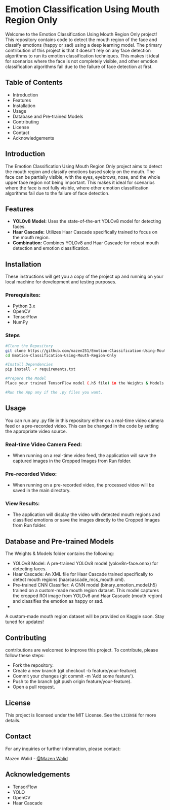 # Emotion Classification Using Mouth Region Only
Welcome to the Emotion Classification Using Mouth Region Only project! This repository contains code to detect the mouth region of the face and classify emotions (happy or sad) using a deep learning model. The primary contribution of this project is that it doesn't rely on any face detection algorithms to run its emotion classification techniques. This makes it ideal for scenarios where the face is not completely visible, and other emotion classification algorithms fail due to the failure of face detection at first.

## Table of Contents
- Introduction
- Features
- Installation
- Usage
- Database and Pre-trained Models
- Contributing
- License
- Contact
- Acknowledgements

## Introduction
The Emotion Classification Using Mouth Region Only project aims to detect the mouth region and classify emotions based solely on the mouth. The face can be partially visible, with the eyes, eyebrows, nose, and the whole upper face region not being important. This makes it ideal for scenarios where the face is not fully visible, where other emotion classification algorithms fail due to the failure of face detection.

## Features
- **YOLOv8 Model:** Uses the state-of-the-art YOLOv8 model for detecting faces.
- **Haar Cascade:** Utilizes Haar Cascade specifically trained to focus on the mouth region.
- **Combination:** Combines YOLOv8 and Haar Cascade for robust mouth detection and emotion classification.


## Installation
These instructions will get you a copy of the project up and running on your local machine for development and testing purposes.
### Prerequisites:
- Python 3.x
- OpenCV
- TensorFlow
- NumPy

### Steps
```sh
#Clone the Repository
git clone https://github.com/mazen251/Emotion-Classification-Using-Mouth-Region-Only.git
cd Emotion-Classification-Using-Mouth-Region-Only

#Install Dependencies
pip install -r requirements.txt

#Prepare the Model
Place your trained TensorFlow model (.h5 file) in the Weights & Models directory. Or use the existing CNN model that i have trained.

#Run the App any if the .py files you want.
```
## Usage
You can run any .py file in this repository either on a real-time video camera feed or a pre-recorded video. This can be changed in the code by setting the appropriate video source.
### Real-time Video Camera Feed:
- When running on a real-time video feed, the application will save the captured images in the Cropped Images from Run folder.

### Pre-recorded Video:
- When running on a pre-recorded video, the processed video will be saved in the main directory.

### View Results:
- The application will display the video with detected mouth regions and classified emotions or save the images directly to the Cropped Images from Run folder.

## Database and Pre-trained Models
The Weights & Models folder contains the following:

- YOLOv8 Model: A pre-trained YOLOv8 model (yolov8n-face.onnx) for detecting faces.
- Haar Cascade: An XML file for Haar Cascade trained specifically to detect mouth regions (haarcascade_mcs_mouth.xml).
- Pre-trained CNN Classifier: A CNN model (binary_emotion_model.h5) trained on a custom-made mouth region dataset. This model captures the cropped ROI image from YOLOv8 and Haar Cascade (mouth region) and classifies the emotion as happy or sad.
- 
A custom-made mouth region dataset will be provided on Kaggle soon. Stay tuned for updates!

## Contributing
contributions are welcomed to improve this project. To contribute, please follow these steps:

- Fork the repository.
- Create a new branch (git checkout -b feature/your-feature).
- Commit your changes (git commit -m 'Add some feature').
- Push to the branch (git push origin feature/your-feature).
- Open a pull request.

## License
This project is licensed under the MIT License. See the `LICENSE` for more details.

## Contact
For any inquiries or further information, please contact:

Mazen Walid - [@Mazen Walid](https://www.linkedin.com/in/mazen-walid-225582208/)

## Acknowledgements
- TensorFlow
- YOLO
- OpenCV
- Haar Cascade


